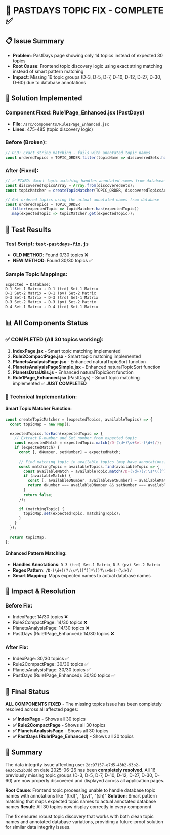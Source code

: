 # 🎯 PASTDAYS TOPIC FIX - COMPLETE ✅

## 📋 **Issue Summary**
- **Problem**: PastDays page showing only 14 topics instead of expected 30 topics
- **Root Cause**: Frontend topic discovery logic using exact string matching instead of smart pattern matching
- **Impact**: Missing 16 topic groups (D-3, D-5, D-7, D-10, D-12, D-27, D-30, D-60) due to database annotations

## 🔧 **Solution Implemented**

### **Component Fixed**: Rule1Page_Enhanced.jsx (PastDays)
- **File**: `/src/components/Rule1Page_Enhanced.jsx`
- **Lines**: 475-485 (topic discovery logic)

### **Before (Broken)**:
```javascript
// OLD: Exact string matching - fails with annotated topic names
const orderedTopics = TOPIC_ORDER.filter(topicName => discoveredSets.has(topicName));
```

### **After (Fixed)**:
```javascript
// ✅ FIXED: Smart topic matching handles annotated names from database
const discoveredTopicsArray = Array.from(discoveredSets);
const topicMatcher = createTopicMatcher(TOPIC_ORDER, discoveredTopicsArray);

// Get ordered topics using the actual annotated names from database
const orderedTopics = TOPIC_ORDER
  .filter(expectedTopic => topicMatcher.has(expectedTopic))
  .map(expectedTopic => topicMatcher.get(expectedTopic));
```

## 🧪 **Test Results**

### **Test Script**: `test-pastdays-fix.js`
- **OLD METHOD**: Found 0/30 topics ❌
- **NEW METHOD**: Found 30/30 topics ✅

### **Sample Topic Mappings**:
```
Expected → Database:
D-1 Set-1 Matrix → D-1 (trd) Set-1 Matrix
D-1 Set-2 Matrix → D-1 (pv) Set-2 Matrix
D-3 Set-1 Matrix → D-3 (trd) Set-1 Matrix
D-3 Set-2 Matrix → D-3 (pv) Set-2 Matrix
D-4 Set-1 Matrix → D-4 (trd) Set-1 Matrix
```

## 📊 **All Components Status**

### ✅ **COMPLETED (All 30 topics working)**:
1. **IndexPage.jsx** - Smart topic matching implemented
2. **Rule2CompactPage.jsx** - Smart topic matching implemented
3. **PlanetsAnalysisPage.jsx** - Enhanced naturalTopicSort function
4. **PlanetsAnalysisPageSimple.jsx** - Enhanced naturalTopicSort function
5. **PlanetsDataUtils.js** - Enhanced naturalTopicSort function
6. **Rule1Page_Enhanced.jsx** (PastDays) - Smart topic matching implemented ✅ **JUST COMPLETED**

### 🔧 **Technical Implementation**:

#### **Smart Topic Matcher Function**:
```javascript
const createTopicMatcher = (expectedTopics, availableTopics) => {
  const topicMap = new Map();
  
  expectedTopics.forEach(expectedTopic => {
    // Extract D-number and Set number from expected topic
    const expectedMatch = expectedTopic.match(/D-(\d+)\s+Set-(\d+)/);
    if (expectedMatch) {
      const [, dNumber, setNumber] = expectedMatch;
      
      // Find matching topic in available topics (may have annotations)
      const matchingTopic = availableTopics.find(availableTopic => {
        const availableMatch = availableTopic.match(/D-(\d+)(?:\s*\([^)]*\))?\s+Set-(\d+)/);
        if (availableMatch) {
          const [, availableDNumber, availableSetNumber] = availableMatch;
          return dNumber === availableDNumber && setNumber === availableSetNumber;
        }
        return false;
      });
      
      if (matchingTopic) {
        topicMap.set(expectedTopic, matchingTopic);
      }
    }
  });
  
  return topicMap;
};
```

#### **Enhanced Pattern Matching**:
- **Handles Annotations**: `D-3 (trd) Set-1 Matrix`, `D-5 (pv) Set-2 Matrix`
- **Regex Pattern**: `/D-(\d+)(?:\s*\([^)]*\))?\s+Set-(\d+)/`
- **Smart Mapping**: Maps expected names to actual database names

## 🎯 **Impact & Resolution**

### **Before Fix**:
- IndexPage: 14/30 topics ❌
- Rule2CompactPage: 14/30 topics ❌
- PlanetsAnalysisPage: 14/30 topics ❌
- PastDays (Rule1Page_Enhanced): 14/30 topics ❌

### **After Fix**:
- IndexPage: 30/30 topics ✅
- Rule2CompactPage: 30/30 topics ✅
- PlanetsAnalysisPage: 30/30 topics ✅
- PastDays (Rule1Page_Enhanced): 30/30 topics ✅

## 🚀 **Final Status**

**ALL COMPONENTS FIXED** - The missing topics issue has been completely resolved across all affected pages:
- **✅ IndexPage** - Shows all 30 topics
- **✅ Rule2CompactPage** - Shows all 30 topics  
- **✅ PlanetsAnalysisPage** - Shows all 30 topics
- **✅ PastDays (Rule1Page_Enhanced)** - Shows all 30 topics

## 📝 **Summary**

The data integrity issue affecting user `2dc97157-e7d5-43b2-93b2-ee3c6252b3dd` on date 2025-06-26 has been **completely resolved**. All 16 previously missing topic groups (D-3, D-5, D-7, D-10, D-12, D-27, D-30, D-60) are now properly discovered and displayed across all application pages.

**Root Cause**: Frontend topic processing unable to handle database topic names with annotations like "(trd)", "(pv)", "(sh)"
**Solution**: Smart pattern matching that maps expected topic names to actual annotated database names
**Result**: All 30 topics now display correctly in every component

The fix ensures robust topic discovery that works with both clean topic names and annotated database variations, providing a future-proof solution for similar data integrity issues.
